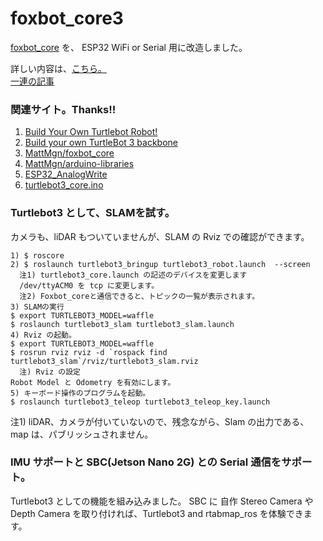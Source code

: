 # foxbot_core3
[foxbot_core](https://github.com/MattMgn/foxbot_core) を、 ESP32 WiFi or Serial 用に改造しました。 
 
詳しい内容は、[こちら。](http://www.netosa.com/blog/2021/05/turtlebot3-4.html)  
[一連の記事](http://www.netosa.com/blog/cat2/ros/robot-car/)  
  
### 関連サイト。Thanks!!  
1. [Build Your Own Turtlebot Robot!](https://www.instructables.com/Build-Your-Own-Turtblebot-Robot/) 
2. [Build your own TurtleBot 3 backbone](https://hackaday.io/project/167074-build-your-own-turtlebot-3-backbone)
3. [MattMgn/foxbot_core](https://github.com/MattMgn/foxbot_core)
4. [MattMgn/arduino-libraries](https://github.com/MattMgn/arduino-libraries)
5. [ESP32_AnalogWrite](https://github.com/ERROPiX/ESP32_AnalogWrite)
6. [turtlebot3_core.ino](https://github.com/ROBOTIS-GIT/OpenCR/blob/master/arduino/opencr_arduino/opencr/libraries/turtlebot3/examples/turtlebot3_waffle/turtlebot3_core/turtlebot3_core.ino)
  
### Turtlebot3 として、SLAMを試す。  
カメラも、liDAR もついていませんが、SLAM の Rviz での確認ができます。  

    1) $ roscore  
    2) $ roslaunch turtlebot3_bringup turtlebot3_robot.launch  --screen  
      注1) turtlebot3_core.launch の記述のデバイスを変更します  
      /dev/ttyACM0 を tcp に変更します。  
      注2) Foxbot_coreと通信できると、トピックの一覧が表示されます。  
    3) SLAMの実行  
    $ export TURTLEBOT3_MODEL=waffle  
    $ roslaunch turtlebot3_slam turtlebot3_slam.launch  
    4) Rviz の起動。  
    $ export TURTLEBOT3_MODEL=waffle  
    $ rosrun rviz rviz -d `rospack find turtlebot3_slam`/rviz/turtlebot3_slam.rviz  
      注) Rviz の設定  
    Robot Model と Odometry を有効にします。  
    5) キーボード操作のプログラムを起動。  
    $ roslaunch turtlebot3_teleop turtlebot3_teleop_key.launch  

注1) liDAR、カメラが付いていないので、残念ながら、Slam の出力である、map は、パブリッシュされません。  

### IMU サポートと SBC(Jetson Nano 2G) との Serial 通信をサポート。  
Turtlebot3 としての機能を組み込みました。
SBC に 自作 Stereo Camera や Depth Camera を取り付ければ、Turtlebot3 and rtabmap_ros を体験できます。  


